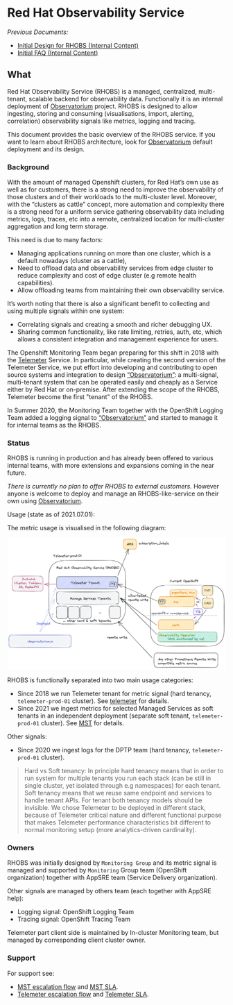# Red Hat Observability Service

*Previous Documents:*

* [Initial Design for RHOBS (Internal Content)](https://docs.google.com/document/d/1cSz_ZbS35mk8Op92xhB9ijW1ivOtJuD1uAzPiBdSUqs/edit)
* [Initial FAQ (Internal Content)](https://docs.google.com/document/d/1_xnJBS3v7n4m229L3tqCqBXzZy55yu6dxCJY-vh_Egs/edit)

## What

Red Hat Observability Service (RHOBS) is a managed, centralized, multi-tenant, scalable backend for observability data. Functionally it is an internal deployment of [Observatorium](../../Projects/Observability/observatorium.md) project. RHOBS is designed to allow ingesting, storing and consuming (visualisations, import, alerting, correlation) observability signals like metrics, logging and tracing.

This document provides the basic overview of the RHOBS service. If you want to learn about RHOBS architecture, look for [Observatorium](https://observatorium.io) default deployment and its design.

### Background

With the amount of managed Openshift clusters, for Red Hat’s own use as well as for customers, there is a strong need to improve the observability of those clusters and of their workloads to the multi-cluster level. Moreover, with the “clusters as cattle” concept, more automation and complexity there is a strong need for a uniform service gathering observability data including metrics, logs, traces, etc into a remote, centralized location for multi-cluster aggregation and long term storage.

This need is due to many factors:

* Managing applications running on more than one cluster, which is a default nowadays (cluster as a cattle),
* Need to offload data and observability services from edge cluster to reduce complexity and cost of edge cluster (e.g remote health capabilities).
* Allow offloading teams from maintaining their own observability service.

It’s worth noting that there is also a significant benefit to collecting and using multiple signals within one system:
* Correlating signals and creating a smooth and richer debugging UX.
* Sharing common functionality, like rate limiting, retries, auth, etc, which allows a consistent integration and management experience for users.

The Openshift Monitoring Team began preparing for this shift in 2018 with the [Telemeter](use-cases/telemetry.md) Service. In particular, while creating the second version of the Telemeter Service, we put effort into developing and contributing to open source systems and integration to design [“Observatorium”](../../Projects/Observability/observatorium.md): a multi-signal, multi-tenant system that can be operated easily and cheaply as a Service either by Red Hat or on-premise. After extending the scope of the RHOBS, Telemeter become the first "tenant" of the RHOBS.

In Summer 2020, the Monitoring Team together with the OpenShift Logging Team added a logging signal to [“Observatorium”](../../Projects/Observability/observatorium.md) and started to manage it for internal teams as the RHOBS.

### Status

RHOBS is running in production and has already been offered to various internal teams, with more extensions and expansions coming in the near future.

*There is currently no plan to offer RHOBS to external customers.* However anyone is welcome to deploy and manage an RHOBS-like-service on their own using [Observatorium](../../Projects/Observability/observatorium.md).

Usage (state as of 2021.07.01):

The metric usage is visualised in the following diagram:

![RHOBS](../../assets/rhobs.png)

RHOBS is functionally separated into two main usage categories:

* Since 2018 we run Telemeter tenant for metric signal (hard tenancy, `telemeter-prod-01` cluster). See [telemeter](use-cases/telemetry.md) for details.
* Since 2021 we ingest metrics for selected Managed Services as soft tenants in an independent deployment (separate soft tenant, `telemeter-prod-01` cluster). See [MST](use-cases/observability.md) for details.

Other signals:

* Since 2020 we ingest logs for the DPTP team (hard tenancy, `telemeter-prod-01` cluster).

> Hard vs Soft tenancy: In principle hard tenancy means that in order to run system for multiple tenants you run each stack (can be still in single cluster, yet isolated through e.g namespaces) for each tenant. Soft tenancy means that we reuse same endpoint and services to handle tenant APIs. For tenant both tenancy models should be invisible. We chose Telemeter to be deployed in different stack, because of Telemeter critical nature and different functional purpose that makes Telemeter performance characteristics bit different to normal monitoring setup (more analytics-driven cardinality).

### Owners

RHOBS was initially designed by `Monitoring Group` and its metric signal is managed and supported by `Monitoring` Group team (OpenShift organization) together with AppSRE team (Service Delivery organization).

Other signals are managed by others team (each together with AppSRE help):

* Logging signal: OpenShift Logging Team
* Tracing signal: OpenShift Tracing Team

Telemeter part client side is maintained by In-cluster Monitoring team, but managed by corresponding client cluster owner.

### Support

For support see:

* [MST escalation flow](mst.md#support) and [MST SLA](mst.md#service-level-agreement).
* [Telemeter escalation flow](mst.md#support) and [Telemeter SLA](mst.md#service-level-agreement).
